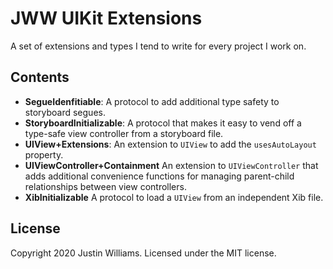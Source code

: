 # JWW UIKit Extensions

A set of extensions and types I tend to write for every project I work on.

## Contents

* **SegueIdenfitiable**: A protocol to add additional type safety to storyboard segues. 
* **StoryboardInitializable**: A protocol that makes it easy to vend off a type-safe view controller from a storyboard file.
* **UIView+Extensions**: An extension to `UIView` to add the `usesAutoLayout` property.
* **UIViewController+Containment** An extension to `UIViewController` that adds additional convenience functions for managing parent-child relationships between view controllers.
* **XibInitializable** A protocol to load a `UIView` from an independent Xib file.

## License

Copyright 2020 Justin Williams. Licensed under the MIT license.
